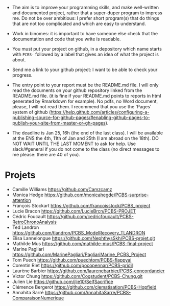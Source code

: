 * The aim is to improve your programming skills, and make well-written and documented project, rather that a super-duper program to impress me. Do not be over ambitious: I prefer short program(s) that do things that are not too complicated and which are easy to understand.

* Work in binomes:  it is important to have someone else check that the documentation and code that you write is readable.

* You must put your project on github, in a depository which name starts with `PCBS-` followed by a label that gives an idea of what the project is about.

* Send me a link to your github project: I want to be able to check your progress.

* The entry point to your report must be the README.md file.  I will only read the documents on your github repository linked from the README.md file. (it is fine if your README.md points to reports in html generated by Rmarkdown for example). No pdfs, no Word document, please, I will not read them. I recommend that you use the 'Pages'  system of github (https://help.github.com/articles/configuring-a-publishing-source-for-github-pages/#enabling-github-pages-to-publish-your-site-from-master-or-gh-pages).

* The deadline is Jan 25, 16h (the end of the last class). I will be available at the ENS the 4th, 11th of Jan and 25th (I am abroad on the 18th). DO NOT WAIT UNTIL THE LAST MOMENT to ask for help. Use slack/#general if you do not come to the class (no direct messages to me please: there are 40 of you).

# Projets

* Camille Williams <https://github.com/Camzcamz>
* Monica Hedge  <https://github.com/monicahegde/PCBS-surprise-attention>
* François Stockart <https://github.com/francoisstock/PCBS_project>
* Lucie Bracon <https://github.com/LucieBrcn/PCBS-PROJET>
* Cédric Foucault <https://github.com/cedricfoucault/PCBS-RetroChronoAnalysis>
* Ted Landron <https://github.com/tlandron/PCBS_ModelRecovery_TLANDRON>
* Elisa Lannelongue <https://github.com/NephthysSkh/PCBS-projet.git>
* Mathilde Mus <https://github.com/mathilde-mus/PCBS-final-project>
* Marine Pagliari <https://github.com/MarinePagliari/PagliariMarine_PCBS_Project>
* Tom Puech <https://github.com/puechtom/PCBS-flappyai>
* Corentin Riet <https://github.com/pocopennar/PCBS-pridil>
* Laurène Barbier <https://github.com/laurenebarbier/PCBS-concordancier>
* Victor Chung <https://github.com/Cogstudent/PCBS-Chung.git>
* Julien Lie <https://github.com/jlie10/SelfSacrifice>
* Clémence Bergerot <https://github.com/clematisation/PCBS-Hopfield>
* Annahita Sarré <https://github.com/AnnahitaSarre/PCBS-ComparaisonNumerique>
